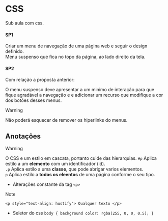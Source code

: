 # CSS <!-- isso é um comentário -->

Sub aula com css.

#### SP1

Criar um menu de navegação de uma página web e seguir o design definido. <br>
Menu suspenso que fica no topo da página, ao lado direito da tela.

#### SP2

Com relação a proposta anterior:

O menu suspenso deve apresentar a um minimo de interação para que fique agradável a navegação e e adicionar um recurso que modifique a cor dos botões desses menus.

>[!WARNING]
> Não poderá esquecer de remover os hiperlinks do menus.


## Anotações

>[!WARNING]
> O CSS e um estilo em cascata, portanto cuide das hierarquias.
> ```#p``` Aplica estilo a um __elemento__ com um identificador (id). <br>
> ```.p``` Aplica estilo a uma __classe__, que pode abrigar varios elementos. <br>
> ```p``` Aplica estilo a __todos os eleentos__ de uma página conforme o seu tipo. <br>

- Alterações constante da tag ```<p>```
>[!NOTE]
> ```<p style="text-align: hustify"> Qualquer texto </p>```

- Seletor do css ```
body {
    background color: rgba(255, 0, 0, 0.5);
} ```